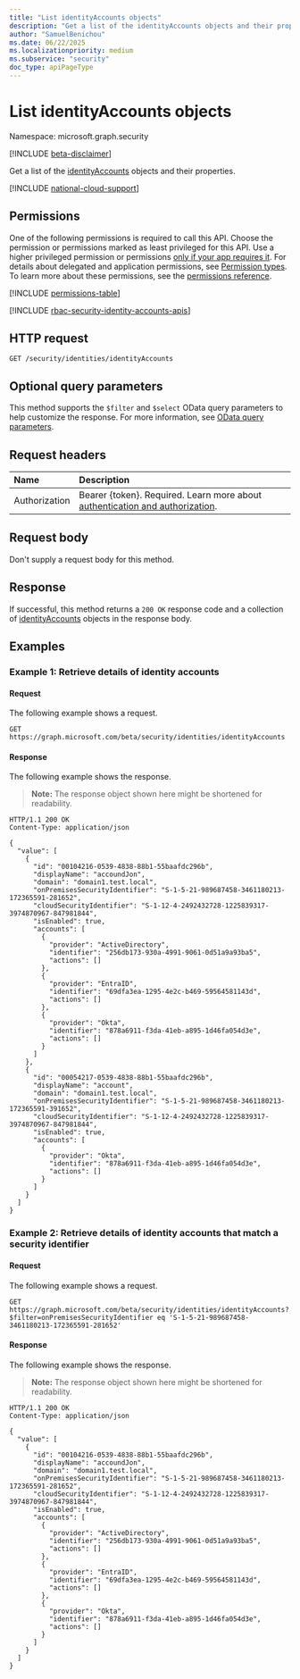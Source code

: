 ```yaml
---
title: "List identityAccounts objects"
description: "Get a list of the identityAccounts objects and their properties."
author: "SamuelBenichou"
ms.date: 06/22/2025
ms.localizationpriority: medium
ms.subservice: "security"
doc_type: apiPageType
---
```


# List identityAccounts objects

Namespace: microsoft.graph.security

[!INCLUDE [beta-disclaimer](../../includes/beta-disclaimer.md)]

Get a list of the [identityAccounts](../resources/security-identityaccounts.md) objects and their properties.

[!INCLUDE [national-cloud-support](../../includes/global-only.md)]

## Permissions

One of the following permissions is required to call this API. Choose the permission or permissions marked as least privileged for this API. Use a higher privileged permission or permissions [only if your app requires it](/graph/permissions-overview#best-practices-for-using-microsoft-graph-permissions). For details about delegated and application permissions, see [Permission types](/graph/permissions-overview#permission-types). To learn more about these permissions, see the [permissions reference](/graph/permissions-reference).

<!-- { "blockType": "permissions", "name": "security_identitycontainer_list_identityaccounts" } -->
[!INCLUDE [permissions-table](../includes/permissions/security-identitycontainer-list-identityaccounts-permissions.md)]

[!INCLUDE [rbac-security-identity-accounts-apis](../includes/rbac-for-apis/rbac-security-identity-accounts-apis.md)]

## HTTP request

<!-- {
  "blockType": "ignored"
}
-->
``` http
GET /security/identities/identityAccounts
```

## Optional query parameters

This method supports the `$filter` and `$select` OData query parameters to help customize the response. For more information, see [OData query parameters](/graph/query-parameters).

## Request headers

|Name|Description|
|:---|:---|
|Authorization|Bearer {token}. Required. Learn more about [authentication and authorization](/graph/auth/auth-concepts).|

## Request body

Don't supply a request body for this method.

## Response

If successful, this method returns a `200 OK` response code and a collection of [identityAccounts](../resources/security-identityaccounts.md) objects in the response body.

## Examples

### Example 1: Retrieve details of identity accounts

#### Request

The following example shows a request.
<!-- {
  "blockType": "request",
  "name": "list_identityaccounts"
}
-->
``` http
GET https://graph.microsoft.com/beta/security/identities/identityAccounts
```

#### Response

The following example shows the response.
>**Note:** The response object shown here might be shortened for readability.
<!-- {
  "blockType": "response",
  "truncated": true,
  "@odata.type": "microsoft.graph.security.identityAccounts"
}
-->
``` http
HTTP/1.1 200 OK
Content-Type: application/json

{
  "value": [
    {
      "id": "00104216-0539-4838-88b1-55baafdc296b",
      "displayName": "accoundJon",
      "domain": "domain1.test.local",
      "onPremisesSecurityIdentifier": "S-1-5-21-989687458-3461180213-172365591-281652",
      "cloudSecurityIdentifier": "S-1-12-4-2492432728-1225839317-3974870967-847981844",
      "isEnabled": true,
      "accounts": [
        {
          "provider": "ActiveDirectory",
          "identifier": "256db173-930a-4991-9061-0d51a9a93ba5",
          "actions": []
        },
        {
          "provider": "EntraID",
          "identifier": "69dfa3ea-1295-4e2c-b469-59564581143d",
          "actions": []
        },
        {
          "provider": "Okta",
          "identifier": "878a6911-f3da-41eb-a895-1d46fa054d3e",
          "actions": []
        }
      ]
    },
    {
      "id": "00054217-0539-4838-88b1-55baafdc296b",
      "displayName": "account",
      "domain": "domain1.test.local",
      "onPremisesSecurityIdentifier": "S-1-5-21-989687458-3461180213-172365591-391652",
      "cloudSecurityIdentifier": "S-1-12-4-2492432728-1225839317-3974870967-847981844",
      "isEnabled": true,
      "accounts": [
        {
          "provider": "Okta",
          "identifier": "878a6911-f3da-41eb-a895-1d46fa054d3e",
          "actions": []
        }
      ]
    }
  ]
}
```

### Example 2: Retrieve details of identity accounts that match a security identifier

#### Request

The following example shows a request.
<!-- {
  "blockType": "request",
  "name": "list_identityaccounts_filtered"
}
-->
``` http
GET https://graph.microsoft.com/beta/security/identities/identityAccounts?$filter=onPremisesSecurityIdentifier eq 'S-1-5-21-989687458-3461180213-172365591-281652'
```

#### Response

The following example shows the response.
>**Note:** The response object shown here might be shortened for readability.
<!-- {
  "blockType": "response",
  "truncated": true,
  "@odata.type": "microsoft.graph.security.identityAccounts"
}
-->
``` http
HTTP/1.1 200 OK
Content-Type: application/json

{
  "value": [
    {
      "id": "00104216-0539-4838-88b1-55baafdc296b",
      "displayName": "accoundJon",
      "domain": "domain1.test.local",
      "onPremisesSecurityIdentifier": "S-1-5-21-989687458-3461180213-172365591-281652",
      "cloudSecurityIdentifier": "S-1-12-4-2492432728-1225839317-3974870967-847981844",
      "isEnabled": true,
      "accounts": [
        {
          "provider": "ActiveDirectory",
          "identifier": "256db173-930a-4991-9061-0d51a9a93ba5",
          "actions": []
        },
        {
          "provider": "EntraID",
          "identifier": "69dfa3ea-1295-4e2c-b469-59564581143d",
          "actions": []
        },
        {
          "provider": "Okta",
          "identifier": "878a6911-f3da-41eb-a895-1d46fa054d3e",
          "actions": []
        }
      ]
    }
  ]
}
```

